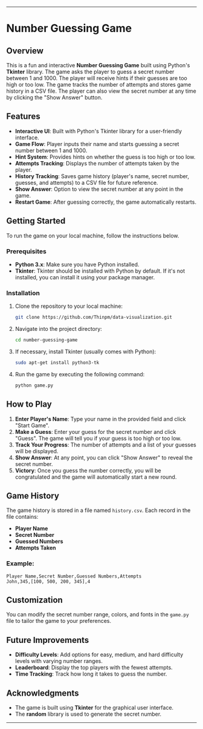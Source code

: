 
---

# Number Guessing Game

## Overview
This is a fun and interactive **Number Guessing Game** built using Python's **Tkinter** library. The game asks the player to guess a secret number between 1 and 1000. The player will receive hints if their guesses are too high or too low. The game tracks the number of attempts and stores game history in a CSV file. The player can also view the secret number at any time by clicking the "Show Answer" button.

## Features
- **Interactive UI**: Built with Python's Tkinter library for a user-friendly interface.
- **Game Flow**: Player inputs their name and starts guessing a secret number between 1 and 1000.
- **Hint System**: Provides hints on whether the guess is too high or too low.
- **Attempts Tracking**: Displays the number of attempts taken by the player.
- **History Tracking**: Saves game history (player's name, secret number, guesses, and attempts) to a CSV file for future reference.
- **Show Answer**: Option to view the secret number at any point in the game.
- **Restart Game**: After guessing correctly, the game automatically restarts.

## Getting Started
To run the game on your local machine, follow the instructions below.

### Prerequisites
- **Python 3.x**: Make sure you have Python installed.
- **Tkinter**: Tkinter should be installed with Python by default. If it's not installed, you can install it using your package manager.

### Installation
1. Clone the repository to your local machine:
   ```bash
   git clone https://github.com/Thinpm/data-visualization.git
   ```
   
2. Navigate into the project directory:
   ```bash
   cd number-guessing-game
   ```

3. If necessary, install Tkinter (usually comes with Python):
   ```bash
   sudo apt-get install python3-tk
   ```

4. Run the game by executing the following command:
   ```bash
   python game.py
   ```

## How to Play
1. **Enter Player's Name**: Type your name in the provided field and click "Start Game".
2. **Make a Guess**: Enter your guess for the secret number and click "Guess". The game will tell you if your guess is too high or too low.
3. **Track Your Progress**: The number of attempts and a list of your guesses will be displayed.
4. **Show Answer**: At any point, you can click "Show Answer" to reveal the secret number.
5. **Victory**: Once you guess the number correctly, you will be congratulated and the game will automatically start a new round.

## Game History
The game history is stored in a file named `history.csv`. Each record in the file contains:
- **Player Name**
- **Secret Number**
- **Guessed Numbers**
- **Attempts Taken**

### Example:
```csv
Player Name,Secret Number,Guessed Numbers,Attempts
John,345,[100, 500, 200, 345],4
```

## Customization
You can modify the secret number range, colors, and fonts in the `game.py` file to tailor the game to your preferences.

## Future Improvements
- **Difficulty Levels**: Add options for easy, medium, and hard difficulty levels with varying number ranges.
- **Leaderboard**: Display the top players with the fewest attempts.
- **Time Tracking**: Track how long it takes to guess the number.

## Acknowledgments
- The game is built using **Tkinter** for the graphical user interface.
- The **random** library is used to generate the secret number.

---

